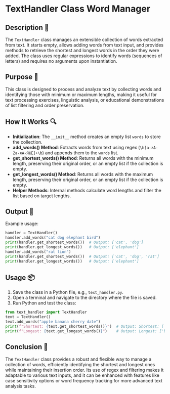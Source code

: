 # TextHandler Class Word Manager

## Description 📝

The `TextHandler` class manages an extensible collection of words extracted from text.
It starts empty, allows adding words from text input, and provides methods to retrieve the shortest and longest words in the order they were added.
The class uses regular expressions to identify words (sequences of letters) and requires no arguments upon instantiation.

## Purpose 🎯

This class is designed to process and analyze text by collecting words and identifying those with minimum or maximum lengths, making it useful for text processing exercises, linguistic analysis, or educational demonstrations of list filtering and order preservation.

## How It Works 🔍

-   **Initialization**: The `__init__` method creates an empty list `words` to store the collection.
-   **add_words() Method**: Extracts words from text using regex (`\b[a-zA-Zа-яА-ЯёЁ]+\b`) and appends them to the `words` list.
-   **get_shortest_words() Method**: Returns all words with the minimum length, preserving their original order, or an empty list if the collection is empty.
-   **get_longest_words() Method**: Returns all words with the maximum length, preserving their original order, or an empty list if the collection is empty.
-   **Helper Methods**: Internal methods calculate word lengths and filter the list based on target lengths.

## Output 📜

Example usage:

```python
handler = TextHandler()
handler.add_words("cat dog elephant bird")
print(handler.get_shortest_words())  # Output: ['cat', 'dog']
print(handler.get_longest_words())   # Output: ['elephant']
handler.add_words("rat lion")
print(handler.get_shortest_words())  # Output: ['cat', 'dog', 'rat']
print(handler.get_longest_words())   # Output: ['elephant']
```

## Usage 📦

1. Save the class in a Python file, e.g., `text_handler.py`.
2. Open a terminal and navigate to the directory where the file is saved.
3. Run Python and test the class:

```python
from text_handler import TextHandler
text = TextHandler()
text.add_words("apple banana cherry date")
print(f"Shortest: {text.get_shortest_words()}")  # Output: Shortest: ['date']
print(f"Longest: {text.get_longest_words()}")    # Output: Longest: ['banana', 'cherry']
```

## Conclusion 🚀

The `TextHandler` class provides a robust and flexible way to manage a collection of words, efficiently identifying the shortest and longest ones while maintaining their insertion order.
Its use of regex and filtering makes it adaptable to various text inputs, and it can be enhanced with features like case sensitivity options or word frequency tracking for more advanced text analysis tasks.
